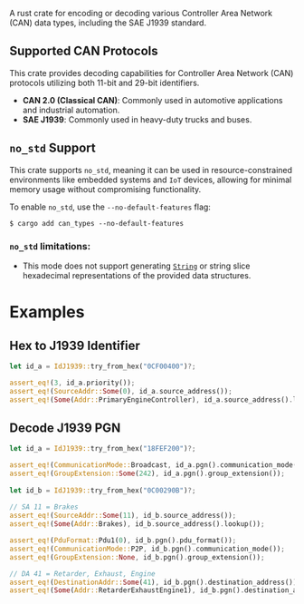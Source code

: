 <!-- cargo-rdme start -->

A rust crate for encoding or decoding various Controller Area Network (CAN) data types, including the SAE J1939 standard.

## Supported CAN Protocols
This crate provides decoding capabilities for Controller Area Network (CAN) protocols utilizing both 11-bit and 29-bit identifiers.
- **CAN 2.0 (Classical CAN)**: Commonly used in automotive applications and industrial automation.
- **SAE J1939**: Commonly used in heavy-duty trucks and buses.

## `no_std` Support
This crate supports `no_std`, meaning it can be used in resource-constrained environments like embedded systems and `IoT` devices, allowing for minimal memory usage without compromising functionality.

To enable `no_std`, use the `--no-default-features` flag:
```shell
$ cargo add can_types --no-default-features
```

### `no_std` limitations:
- This mode does not support generating [`String`](alloc::string::String) or string slice hexadecimal representations of the provided data structures.

# Examples
## Hex to J1939 Identifier
```rust
let id_a = IdJ1939::try_from_hex("0CF00400")?;

assert_eq!(3, id_a.priority());
assert_eq!(SourceAddr::Some(0), id_a.source_address());
assert_eq!(Some(Addr::PrimaryEngineController), id_a.source_address().lookup());
```

## Decode J1939 PGN
```rust
let id_a = IdJ1939::try_from_hex("18FEF200")?;

assert_eq!(CommunicationMode::Broadcast, id_a.pgn().communication_mode());
assert_eq!(GroupExtension::Some(242), id_a.pgn().group_extension());
 
let id_b = IdJ1939::try_from_hex("0C00290B")?;
        
// SA 11 = Brakes
assert_eq!(SourceAddr::Some(11), id_b.source_address());
assert_eq!(Some(Addr::Brakes), id_b.source_address().lookup());

assert_eq!(PduFormat::Pdu1(0), id_b.pgn().pdu_format());
assert_eq!(CommunicationMode::P2P, id_b.pgn().communication_mode());
assert_eq!(GroupExtension::None, id_b.pgn().group_extension());

// DA 41 = Retarder, Exhaust, Engine
assert_eq!(DestinationAddr::Some(41), id_b.pgn().destination_address());
assert_eq!(Some(Addr::RetarderExhaustEngine1), id_b.pgn().destination_address().lookup());   
```

<!-- cargo-rdme end -->
```
